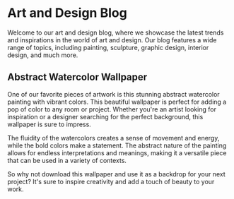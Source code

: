 <!--
Write me markdown content of website with wallpaper:

"An abstract watercolor painting with vibrant colors for an art or design blog"

The header of the page should not be copy of the text but rather a real content of the website which is using this wallpaper.
-->

<!--font:Montserrat-->

# Art and Design Blog

Welcome to our art and design blog, where we showcase the latest trends and inspirations in the world of art and design. Our blog features a wide range of topics, including painting, sculpture, graphic design, interior design, and much more.

## Abstract Watercolor Wallpaper

One of our favorite pieces of artwork is this stunning abstract watercolor painting with vibrant colors. This beautiful wallpaper is perfect for adding a pop of color to any room or project. Whether you're an artist looking for inspiration or a designer searching for the perfect background, this wallpaper is sure to impress.

The fluidity of the watercolors creates a sense of movement and energy, while the bold colors make a statement. The abstract nature of the painting allows for endless interpretations and meanings, making it a versatile piece that can be used in a variety of contexts.

So why not download this wallpaper and use it as a backdrop for your next project? It's sure to inspire creativity and add a touch of beauty to your work.

